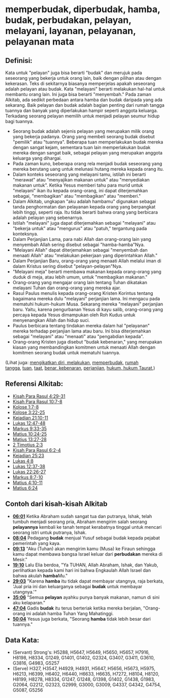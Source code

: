# memperbudak, diperbudak, hamba, budak, perbudakan, pelayan, melayani, layanan, pelayanan, pelayanan mata

## Definisi:

Kata untuk "pelayan" juga bisa berarti "budak" dan merujuk pada seseorang yang bekerja untuk orang lain, baik dengan pilihan atau dengan kekerasan. Teks di sekitarnya biasanya memperjelas apakah seseorang adalah pelayan atau budak. Kata "melayani" berarti melakukan hal-hal untuk membantu orang lain. Ini juga bisa berarti "menyembah." Pada zaman Alkitab, ada sedikit perbedaan antara hamba dan budak daripada yang ada sekarang. Baik pelayan dan budak adalah bagian penting dari rumah tangga tuannya dan banyak yang diperlakukan hampir seperti anggota keluarga. Terkadang seorang pelayan memilih untuk menjadi pelayan seumur hidup bagi tuannya. 

  * Seorang budak adalah sejenis pelayan yang merupakan milik orang yang bekerja padanya. Orang yang membeli seorang budak disebut "pemilik" atau "tuannya". Beberapa tuan memperlakukan budak mereka dengan sangat kejam, sementara tuan lain memperlakukan budak mereka dengan sangat baik, sebagai pelayan yang merupakan anggota keluarga yang dihargai. 
  * Pada zaman kuno, beberapa orang rela menjadi budak seseorang yang mereka berutang uang untuk melunasi hutang mereka kepada orang itu.
  * Dalam konteks seseorang yang melayani tamu, istilah ini berarti "merawat" atau "menyajikan makanan untuk" atau "menyediakan makanan untuk". Ketika Yesus memberi tahu para murid untuk "melayani" ikan itu kepada orang-orang, ini dapat diterjemahkan sebagai, "membagikan" atau "membagikan" atau "memberi."
  * Dalam Alkitab, ungkapan "aku adalah hambamu" digunakan sebagai tanda penghormatan dan pelayanan kepada orang yang berpangkat lebih tinggi, seperti raja. Itu tidak berarti bahwa orang yang berbicara adalah pelayan yang sebenarnya.
  * Istilah "melayani" juga dapat diterjemahkan sebagai "melayani" atau "bekerja untuk" atau "mengurus" atau "patuh," tergantung pada konteksnya.
  * Dalam Perjanjian Lama, para nabi Allah dan orang-orang lain yang menyembah Allah sering disebut sebagai "hamba-hamba"Nya. 
  * "Melayani Allah" dapat diterjemahkan sebagai "menyembah dan menaati Allah" atau "melakukan pekerjaan yang diperintahkan Allah."
  * Dalam Perjanjian Baru, orang-orang yang menaati Allah melalui iman di dalam Kristus sering disebut "pelayan-pelayan"Nya.
  * "Melayani meja" berarti membawa makanan kepada orang-orang yang duduk di meja, atau lebih umum, untuk "membagikan makanan." 
  * Orang-orang yang mengajar orang lain tentang Tuhan dikatakan melayani Tuhan dan orang-orang yang mereka ajar.
  * Rasul Paulus menulis kepada orang-orang Kristen Korintus tentang bagaimana mereka dulu "melayani" perjanjian lama. Ini mengacu pada mematuhi hukum-hukum Musa. Sekarang mereka "melayani" perjanjian baru. Yaitu, karena pengurbanan Yesus di kayu salib, orang-orang yang percaya kepada Yesus dimampukan oleh Roh Kudus untuk menyenangkan Allah dan hidup suci. 
  * Paulus berbicara tentang tindakan mereka dalam hal "pelayanan" mereka terhadap perjanjian lama atau baru. Ini bisa diterjemahkan sebagai "melayani" atau "menaati" atau "pengabdian kepada".
  * Orang-orang Kristen juga disebut "budak kebenaran," yang merupakan kiasan yang membandingkan komitmen untuk menaati Allah dengan komitmen seorang budak untuk mematuhi tuannya.

(Lihat juga: [mengikatkan diri, melakukan](../other/commit.md), [memperbudak](../other/enslave.md), [rumah tangga](../other/household.md), [tuan](../kt/lord.md), [taat](../other/obey.md), [benar, kebenaran](../kt/righteous.md), [perjanjian](../kt/covenant.md), [hukum, hukum Taurat](../other/law.md),)

## Referensi Alkitab:

  * [Kisah Para Rasul 4:29-31](rc://en/tn/help/act/04/29)
  * [Kisah Para Rasul 10:7-8](rc://en/tn/help/act/10/07)
  * [Kolose 1:7-8](rc://en/tn/help/col/01/07)
  * [Kolose 3:22-25](rc://en/tn/help/col/03/22)
  * [Kejadian 21:10-11](rc://en/tn/help/gen/21/10)
  * [Lukas 12:47-48](rc://en/tn/help/luk/12/47)
  * [Markus 9:33-35](rc://en/tn/help/mrk/09/33)
  * [Matius 10:24-25](rc://en/tn/help/mat/10/24)
  * [Matius 13:27-28](rc://en/tn/help/mat/13/27)
  * [2 Timotius 2:3](rc://en/tn/help/2ti/02/03)
  * [Kisah Para Rasul 6:2-4](rc://en/tn/help/act/06/02)
  * [Kejadian 25:23](rc://en/tn/help/gen/25/23)
  * [Lukas 4:8](rc://en/tn/help/luk/04/08)
  * [Lukas 12:37-38](rc://en/tn/help/luk/12/37)
  * [Lukas 22:26-27](rc://en/tn/help/luk/22/26)
  * [Markus 8:7-10](rc://en/tn/help/mrk/08/07)
  * [Matius 4:10-11](rc://en/tn/help/mat/04/10)
  * [Matius 6:24](rc://en/tn/help/mat/06/24)

## Contoh dari kisah-kisah Alkitab

  * **[06:01](rc://en/tn/help/obs/06/01)** Ketika Abraham sudah sangat tua dan putranya, Ishak, telah tumbuh menjadi seorang pria, Abraham mengirim salah seorang **pelayannya** kembali ke tanah tempat kerabatnya tinggal untuk mencari seorang istri untuk putranya, Ishak. 
  * **[08:04](rc://en/tn/help/obs/08/04)** Pedagang **budak** menjual Yusuf sebagai budak kepada pejabat pemerintah yang kaya.
  * **[09:13](rc://en/tn/help/obs/09/13)** "Aku (Tuhan) akan mengirim kamu (Musa) ke Firaun sehingga kamu dapat membawa bangsa Israel keluar dari **perbudakan** mereka di Mesir."
  * **[19:10](rc://en/tn/help/obs/19/10)** Lalu Elia berdoa, "Ya TUHAN, Allah Abraham, Ishak, dan Yakub, perlihatkan kepada kami hari ini bahwa Engkaulah Allah Israel dan bahwa akulah **hamba**Mu."
  * **[29:03](rc://en/tn/help/obs/29/03)** "Karena **hamba** itu tidak dapat membayar utangnya, raja berkata, 'Jual pria ini dan keluarganya sebagai **budak** untuk membayar utangnya.'" 
  * **[35:06](rc://en/tn/help/obs/35/06)** "Semua **pelayan** ayahku punya banyak makanan, namun di sini aku kelaparan."
  * **[47:04](rc://en/tn/help/obs/47/04)** Gadis **budak** itu terus berteriak ketika mereka berjalan, "Orang-orang ini adalah hamba Tuhan Yang Mahatinggi.
  * **[50:04](rc://en/tn/help/obs/50/04)** Yesus juga berkata, "Seorang **hamba** tidak lebih besar dari tuannya."

## Data Kata:

  * (Servant) Strong's: H5288, H5647, H5649, H5650, H5657, H7916, H8198, H8334, G1249, G1401, G1402, G2324, G3407, G3411, G3610, G3816, G4983, G5257
  * (Serve) H327, H3547, H4929, H4931, H5647, H5656, H5673, H5975, H6213, H6399, H6402, H6440, H6633, H6635, H7272, H8104, H8120, H8199, H8278, H8334, G1247, G1248, G1398, G1402, G1438, G1983, G2064, G2212, G2323, G2999, G3000, G3009, G4337, G4342, G4754, G5087, G5256